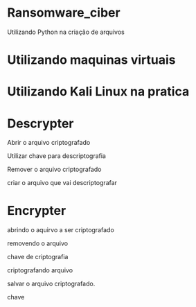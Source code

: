 # Ransomware_ciber

Utilizando Python na criação de arquivos 
# Utilizando maquinas virtuais 
# Utilizando Kali Linux na pratica 



# Descrypter

Abrir o arquivo criptografado

Utilizar chave para descriptografia 

Remover o arquivo criptografado


criar o arquivo que vai descriptografar 


# Encrypter

abrindo o aquirvo a ser criptografado 

removendo o arquivo 

chave de criptografia 

criptografando arquivo

salvar o arquivo criptografado.

chave 
